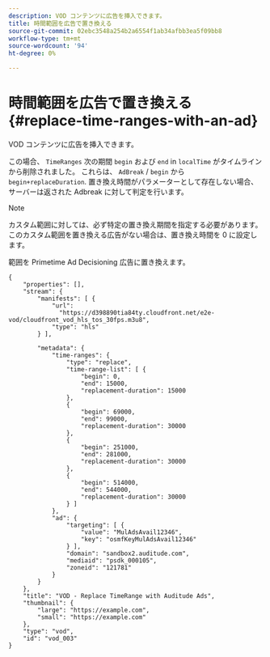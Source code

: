 ```yaml
---
description: VOD コンテンツに広告を挿入できます。
title: 時間範囲を広告で置き換える
source-git-commit: 02ebc3548a254b2a6554f1ab34afbb3ea5f09bb8
workflow-type: tm+mt
source-wordcount: '94'
ht-degree: 0%

---
```


# 時間範囲を広告で置き換える{#replace-time-ranges-with-an-ad}

VOD コンテンツに広告を挿入できます。

この場合、 `TimeRanges` 次の期間 `begin` および `end` in `localTime` がタイムラインから削除されました。 これらは、 `AdBreak` / `begin` から `begin+replaceDuration`. 置き換え時間がパラメーターとして存在しない場合、サーバーは返された Adbreak に対して判定を行います。

>[!NOTE]
>
>カスタム範囲に対しては、必ず特定の置き換え期間を指定する必要があります。 このカスタム範囲を置き換える広告がない場合は、置き換え時間を 0 に設定します。

範囲を Primetime Ad Decisioning 広告に置き換えます。

```
{   
    "properties": [],
    "stream": {
        "manifests": [ {
            "url": 
              "https://d398890tia84ty.cloudfront.net/e2e-vod/cloudfront_vod_hls_tos_30fps.m3u8",
            "type": "hls"
        } ],
                 
        "metadata": {
            "time-ranges": {
                "type": "replace",
                "time-range-list": [ {
                    "begin": 0,
                    "end": 15000,
                    "replacement-duration": 15000 
                },
                {
                    "begin": 69000,
                    "end": 99000,
                    "replacement-duration": 30000
                },
                {
                    "begin": 251000,
                    "end": 281000,
                    "replacement-duration": 30000
                },
                {
                    "begin": 514000,
                    "end": 544000,
                    "replacement-duration": 30000
                } ]
            },
            "ad": {
                "targeting": [ {
                    "value": "MulAdsAvail12346",
                    "key": "osmfKeyMulAdsAvail12346"
                } ],
                "domain": "sandbox2.auditude.com",
                "mediaid": "psdk_000105",
                "zoneid": "121781"
            }     
        }
    },   
    "title": "VOD - Replace TimeRange with Auditude Ads",
    "thumbnail": {
        "large": "https://example.com",
        "small": "https://example.com"
    },
    "type": "vod",
    "id": "vod_003"
}
```
